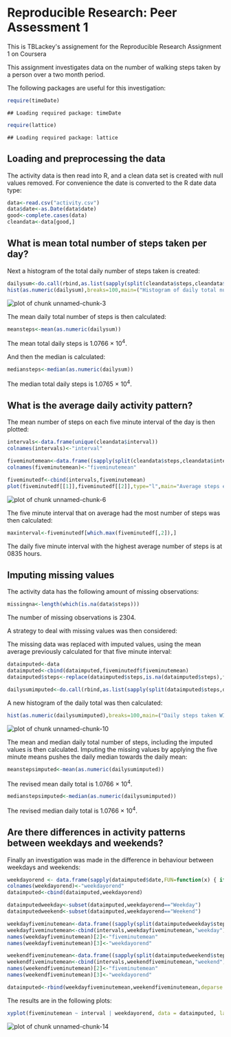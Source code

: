 
# Reproducible Research: Peer Assessment 1
This is TBLackey's assignement for the Reproducible Research Assignment 1 on Coursera

This assignment investigates data on the number of walking steps taken by a person over a two month period.

The following packages are useful for this investigation:


```r
require(timeDate)
```

```
## Loading required package: timeDate
```

```r
require(lattice)
```

```
## Loading required package: lattice
```


## Loading and preprocessing the data

The activity data is then read into R, and a clean data set is created with null values removed. For convenience the date is converted to the R date data type:


```r
data<-read.csv("activity.csv")
data$date<-as.Date(data$date)
good<-complete.cases(data)
cleandata<-data[good,]
```


## What is mean total number of steps taken per day?

Next a histogram of the total daily number of steps taken is created:


```r
dailysum<-do.call(rbind,as.list(sapply(split(cleandata$steps,cleandata$date),sum)))
hist(as.numeric(dailysum),breaks=100,main=("Histogram of daily total number of steps taken"),ylab="frequency",xlab="daily total steps")
```

![plot of chunk unnamed-chunk-3](figure/unnamed-chunk-3.png) 

The mean daily total number of steps is then calculated:


```r
meansteps<-mean(as.numeric(dailysum))
```

The mean total daily steps is 1.0766 &times; 10<sup>4</sup>.

And then the median is calculated:


```r
mediansteps<-median(as.numeric(dailysum))
```

The median total daily steps is 1.0765 &times; 10<sup>4</sup>.

## What is the average daily activity pattern?
The mean number of steps on each five minute interval of the day is then plotted:


```r
intervals<-data.frame(unique(cleandata$interval))
colnames(intervals)<-"interval"

fiveminutemean<-data.frame((sapply(split(cleandata$steps,cleandata$interval),mean)))
colnames(fiveminutemean)<-"fiveminutemean"

fiveminutedf<-cbind(intervals,fiveminutemean)
plot(fiveminutedf[[1]],fiveminutedf[[2]],type="l",main="Average steps each five minute interval",xlab="5 minute interval",ylab="Mean steps")
```

![plot of chunk unnamed-chunk-6](figure/unnamed-chunk-6.png) 

The five minute interval that on average had the most number of steps was then calculated:


```r
maxinterval<-fiveminutedf[which.max(fiveminutedf[,2]),]
```

The daily five minute interval with the highest average number of steps is at 0835 hours.

## Imputing missing values
The activity data has the following amount of missing observations:


```r
missingna<-length(which(is.na(data$steps)))
```

The number of missing observations is 2304.

A strategy to deal with missing values was then considered:

The missing data was replaced with imputed values, using the mean average previously calculated for that five minute interval:


```r
dataimputed<-data
dataimputed<-cbind(dataimputed,fiveminutedf$fiveminutemean)
dataimputed$steps<-replace(dataimputed$steps,is.na(dataimputed$steps),fiveminutedf$fiveminutemean)

dailysumimputed<-do.call(rbind,as.list(sapply(split(dataimputed$steps,dataimputed$date),sum)))
```

A new histogram of the daily total was then calculated:


```r
hist(as.numeric(dailysumimputed),breaks=100,main=("Daily steps taken WITH imputed values for missing obs"),ylab="frequency",xlab="daily total steps")
```

![plot of chunk unnamed-chunk-10](figure/unnamed-chunk-10.png) 

The mean and median daily total number of steps, including the imputed values is then calculated. Imputing the missing values by applying the five minute means pushes the daily median towards the daily mean:


```r
meanstepsimputed<-mean(as.numeric(dailysumimputed))
```

The revised mean daily total is 1.0766 &times; 10<sup>4</sup>.


```r
medianstepsimputed<-median(as.numeric(dailysumimputed))
```

The revised median daily total is 1.0766 &times; 10<sup>4</sup>.

## Are there differences in activity patterns between weekdays and weekends?

Finally an investigation was made in the difference in behaviour between weekdays and weekends:


```r
weekdayorend <- data.frame(sapply(dataimputed$date,FUN=function(x) { if ( isWeekday(x) ) {as.factor("Weekday") } else {as.factor("Weekend")}}))
colnames(weekdayorend)<-"weekdayorend"
dataimputed<-cbind(dataimputed,weekdayorend)

dataimputedweekday<-subset(dataimputed,weekdayorend=="Weekday")
dataimputedweekend<-subset(dataimputed,weekdayorend=="Weekend")

weekdayfiveminutemean<-data.frame((sapply(split(dataimputedweekday$steps,dataimputedweekday$interval),mean)))
weekdayfiveminutemean<-cbind(intervals,weekdayfiveminutemean,"weekday")
names(weekdayfiveminutemean)[2]<-"fiveminutemean"
names(weekdayfiveminutemean)[3]<-"weekdayorend"

weekendfiveminutemean<-data.frame((sapply(split(dataimputedweekend$steps,dataimputedweekend$interval),mean)))
weekendfiveminutemean<-cbind(intervals,weekendfiveminutemean,"weekend")
names(weekendfiveminutemean)[2]<-"fiveminutemean"
names(weekendfiveminutemean)[3]<-"weekdayorend"

dataimputed<-rbind(weekdayfiveminutemean,weekendfiveminutemean,deparse.level=0)
```

The results are in the following plots:


```r
xyplot(fiveminutemean ~ interval | weekdayorend, data = dataimputed, layout = c(1, 2),type="l",ylab="interval average") 
```

![plot of chunk unnamed-chunk-14](figure/unnamed-chunk-14.png) 


